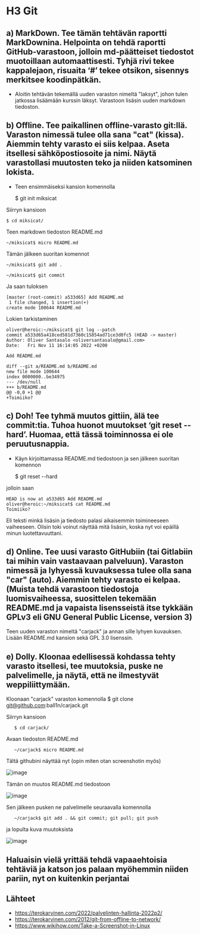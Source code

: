 # H3 Git
## a) MarkDown. Tee tämän tehtävän raportti MarkDownina. Helpointa on tehdä raportti GitHub-varastoon, jolloin md-päätteiset tiedostot muotoillaan automaattisesti. Tyhjä rivi tekee kappalejaon, risuaita ‘#’ tekee otsikon, sisennys merkitsee koodinpätkän.

- Aloitin tehtävän tekemällä uuden varaston nimeltä "laksyt", johon tulen jatkossa lisäämään kurssin läksyt. Varastoon lisäsin uuden markdown tiedoston.

## b) Offline. Tee paikallinen offline-varasto git:llä. Varaston nimessä tulee olla sana "cat" (kissa). Aiemmin tehty varasto ei siis kelpaa. Aseta itsellesi sähköpostiosoite ja nimi. Näytä varastollasi muutosten teko ja niiden katsominen lokista.

- Teen ensimmäiseksi kansion komennolla

    $ git init miksicat

Siirryn kansioon

    $ cd miksicat/

Teen markdown tiedoston README.md

    ~/miksicat$ micro README.md

Tämän jälkeen suoritan komennot

    ~/miksicat$ git add .

    ~/miksicat$ git commit
  
Ja saan tuloksen 

    [master (root-commit) a533d65] Add README.md
     1 file changed, 1 insertion(+)
    create mode 100644 README.md
 
 Lokien tarkistaminen
 
    oliver@heroic:~/miksicat$ git log --patch
    commit a533d65a418ced581d7360c15854ad71ce3d0fc5 (HEAD -> master)
    Author: Oliver Santasalo <oliversantasalo@gmail.com>
    Date:   Fri Nov 11 16:14:05 2022 +0200

    Add README.md

    diff --git a/README.md b/README.md
    new file mode 100644
    index 0000000..be34975
    --- /dev/null
    +++ b/README.md
    @@ -0,0 +1 @@
    +Toimiiko?

## c) Doh! Tee tyhmä muutos gittiin, älä tee commit:tia. Tuhoa huonot muutokset ‘git reset --hard’. Huomaa, että tässä toiminnossa ei ole peruutusnappia.

- Käyn kirjoittamassa README.md tiedostoon ja sen jälkeen suoritan komennon

     $ git reset --hard
 
jolloin saan 
 
    HEAD is now at a533d65 Add README.md
    oliver@heroic:~/miksicat$ cat README.md 
    Toimiiko?
 
Eli teksti minkä lisäsin ja tiedosto palasi aikaisemmin toimineeseen vaiheeseen. Olisin toki voinut näyttää mitä lisäsin, koska nyt voi epäillä minun luotettavuuttani.  

## d) Online. Tee uusi varasto GitHubiin (tai Gitlabiin tai mihin vain vastaavaan palveluun). Varaston nimessä ja lyhyessä kuvauksessa tulee olla sana "car" (auto). Aiemmin tehty varasto ei kelpaa. (Muista tehdä varastoon tiedostoja luomisvaiheessa, suosittelen tekemään README.md ja vapaista lisensseistä itse tykkään GPLv3 eli GNU General Public License, version 3)

Teen uuden varaston nimeltä "carjack" ja annan sille lyhyen kuvauksen. 
Lisään README.md kansion sekä GPL 3.0 lisenssin.

## e) Dolly. Kloonaa edellisessä kohdassa tehty varasto itsellesi, tee muutoksia, puske ne palvelimelle, ja näytä, että ne ilmestyvät weppiliittymään.

Kloonaan "carjack" varaston komennolla
       $ git clone git@github.com:ball1n/carjack.git
       
Siirryn kansioon

       $ cd carjack/
       
Avaan tiedoston README.md

       ~/carjack$ micro README.md
       
Tältä githubini näyttää nyt (opin miten otan screenshotin myös)

![image](https://user-images.githubusercontent.com/117892213/201364044-2dedb84d-8d06-4824-be2a-a5bb05eb51b4.png)

Tämän on muutos README.md tiedostoon

![image](https://user-images.githubusercontent.com/117892213/201364213-42358660-a89a-4299-b063-9e582e3b0122.png)

Sen jälkeen pusken ne palvelimelle seuraavalla komennolla

       ~/carjack$ git add . && git commit; git pull; git push
      
ja lopulta kuva muutoksista

![image](https://user-images.githubusercontent.com/117892213/201364711-04f204e5-2319-4951-bec8-92863f478cd2.png)

## Haluaisin vielä yrittää tehdä vapaaehtoisia tehtäviä ja katson jos palaan myöhemmin niiden pariin, nyt on kuitenkin perjantai

## Lähteet

- https://terokarvinen.com/2022/palvelinten-hallinta-2022p2/
- https://terokarvinen.com/2012/git-from-offline-to-network/
- https://www.wikihow.com/Take-a-Screenshot-in-Linux
